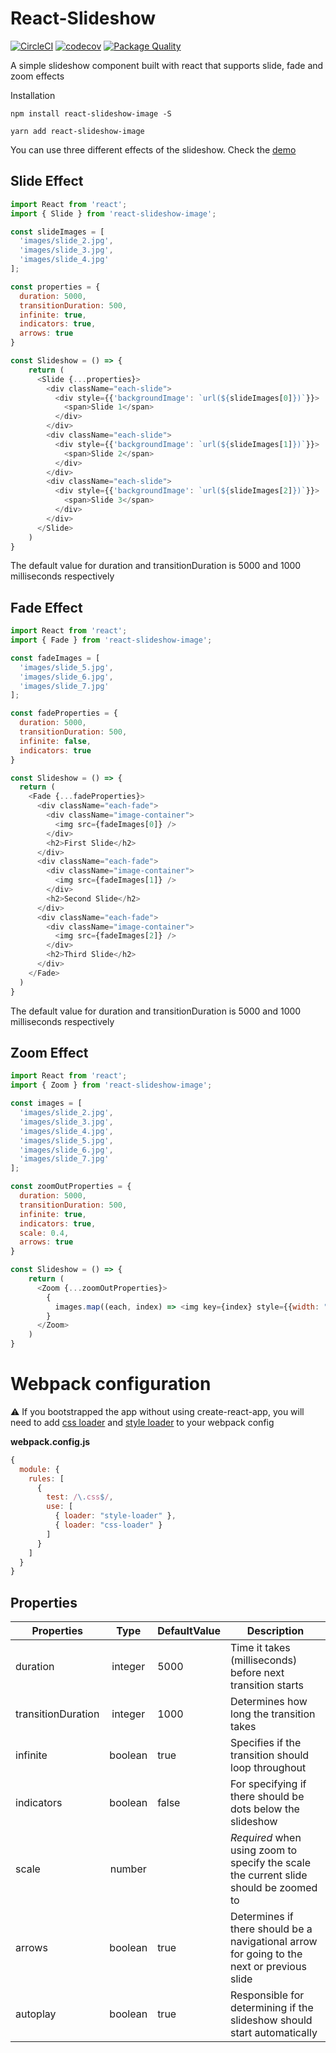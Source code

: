 # React-Slideshow

[![CircleCI](https://circleci.com/gh/andela-foladeji/react-slideshow.svg?style=svg)](https://circleci.com/gh/andela-foladeji/react-slideshow)
[![codecov](https://codecov.io/gh/andela-foladeji/react-slideshow/branch/master/graph/badge.svg)](https://codecov.io/gh/andela-foladeji/react-slideshow)
[![Package Quality](http://npm.packagequality.com/shield/react-slideshow-image.svg)](http://packagequality.com/#?package=react-slideshow-image)

A simple slideshow component built with react that supports slide, fade and zoom effects

Installation
```
npm install react-slideshow-image -S
```

```
yarn add react-slideshow-image
```

You can use three different effects of the slideshow. Check the [demo](https://react-slideshow.herokuapp.com)

## Slide Effect
```js
import React from 'react';
import { Slide } from 'react-slideshow-image';

const slideImages = [
  'images/slide_2.jpg',
  'images/slide_3.jpg',
  'images/slide_4.jpg'
];

const properties = {
  duration: 5000,
  transitionDuration: 500,
  infinite: true,
  indicators: true,
  arrows: true
}

const Slideshow = () => {
    return (
      <Slide {...properties}>
        <div className="each-slide">
          <div style={{'backgroundImage': `url(${slideImages[0]})`}}>
            <span>Slide 1</span>
          </div>
        </div>
        <div className="each-slide">
          <div style={{'backgroundImage': `url(${slideImages[1]})`}}>
            <span>Slide 2</span>
          </div>
        </div>
        <div className="each-slide">
          <div style={{'backgroundImage': `url(${slideImages[2]})`}}>
            <span>Slide 3</span>
          </div>
        </div>
      </Slide>
    )
}
```
The default value for duration and transitionDuration is 5000 and 1000 milliseconds respectively

## Fade Effect
```js
import React from 'react';
import { Fade } from 'react-slideshow-image';

const fadeImages = [
  'images/slide_5.jpg',
  'images/slide_6.jpg',
  'images/slide_7.jpg'
];

const fadeProperties = {
  duration: 5000,
  transitionDuration: 500,
  infinite: false,
  indicators: true
}

const Slideshow = () => {
  return (
    <Fade {...fadeProperties}>
      <div className="each-fade">
        <div className="image-container">
          <img src={fadeImages[0]} />
        </div>
        <h2>First Slide</h2>
      </div>
      <div className="each-fade">
        <div className="image-container">
          <img src={fadeImages[1]} />
        </div>
        <h2>Second Slide</h2>
      </div>
      <div className="each-fade">
        <div className="image-container">
          <img src={fadeImages[2]} />
        </div>
        <h2>Third Slide</h2>
      </div>
    </Fade>
  )
}
```
The default value for duration and transitionDuration is 5000 and 1000 milliseconds respectively

## Zoom Effect
```js
import React from 'react';
import { Zoom } from 'react-slideshow-image';

const images = [
  'images/slide_2.jpg',
  'images/slide_3.jpg',
  'images/slide_4.jpg',
  'images/slide_5.jpg',
  'images/slide_6.jpg',
  'images/slide_7.jpg'
];

const zoomOutProperties = {
  duration: 5000,
  transitionDuration: 500,
  infinite: true,
  indicators: true,
  scale: 0.4,
  arrows: true
}

const Slideshow = () => {
    return (
      <Zoom {...zoomOutProperties}>
        {
          images.map((each, index) => <img key={index} style={{width: "100%"}} src={each} />)
        }
      </Zoom>
    )
}
```

# Webpack configuration
⚠️  If you bootstrapped the app without using create-react-app, you will need to add [css loader](https://github.com/webpack-contrib/css-loader) and [style loader](https://github.com/webpack-contrib/style-loader) to your webpack config

**webpack.config.js**
```js
{
  module: {
    rules: [
      {
        test: /\.css$/,
        use: [
          { loader: "style-loader" },
          { loader: "css-loader" }
        ]
      }
    ]
  }
}
```

## Properties
| Properties          | Type        | DefaultValue  | Description                                                                                |
| ------------------- |:-----------:| ------------- | ------------------------------------------------------------------------------------------ |
| duration            | integer     | 5000          | Time it takes (milliseconds) before next transition starts                                 |
| transitionDuration  | integer     | 1000          | Determines how long the transition takes                                                   |
| infinite            | boolean     | true          | Specifies if the transition should loop throughout      |
| indicators          | boolean     | false         | For specifying if there should be dots below the slideshow                                 |
| scale               | number      |               | *Required* when using zoom to specify the scale the current slide should be zoomed to      |
| arrows              | boolean     | true          | Determines if there should be a navigational arrow for going to the next or previous slide |
| autoplay            | boolean     | true          | Responsible for determining if the slideshow should start automatically                    |